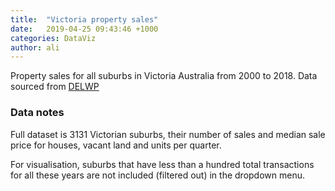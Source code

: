 ```yaml
---
title:  "Victoria property sales"
date:   2019-04-25 09:43:46 +1000
categories: DataViz
author: ali
---
```

Property sales for all suburbs in Victoria Australia from 2000 to 2018. Data sourced from [DELWP](https://www.propertyandlandtitles.vic.gov.au/property-information/property-prices)

<script src="/assets/js/d3.v5.js"></script>
<script src="/assets/js/d3-legend.min.js"></script>
<script src="/assets/js/vicbarchart.js"></script>

### Data notes
Full dataset is 3131 Victorian suburbs, their number of sales and median sale price for houses, vacant land and units per quarter.

For visualisation, suburbs that have less than a hundred total transactions for all these years are not included (filtered out) in the dropdown menu.
